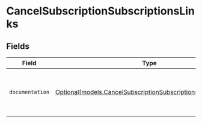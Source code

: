 # CancelSubscriptionSubscriptionsLinks


## Fields

| Field                                                                                                                      | Type                                                                                                                       | Required                                                                                                                   | Description                                                                                                                |
| -------------------------------------------------------------------------------------------------------------------------- | -------------------------------------------------------------------------------------------------------------------------- | -------------------------------------------------------------------------------------------------------------------------- | -------------------------------------------------------------------------------------------------------------------------- |
| `documentation`                                                                                                            | [Optional[models.CancelSubscriptionSubscriptionsDocumentation]](../models/cancelsubscriptionsubscriptionsdocumentation.md) | :heavy_minus_sign:                                                                                                         | The URL to the generic Mollie API error handling guide.                                                                    |